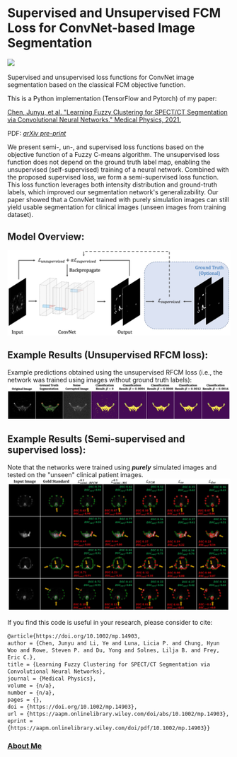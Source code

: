 # Supervised and Unsupervised FCM Loss for ConvNet-based Image Segmentation
<a href="https://opensource.org/licenses/MIT"><img src="https://img.shields.io/badge/License-MIT-yellow.svg"></a>

Supervised and unsupervised loss functions for ConvNet image segmentation based on the classical FCM objective function.

This is a Python implementation (TensorFlow and Pytorch) of my paper:

<a href="https://aapm.onlinelibrary.wiley.com/doi/10.1002/mp.14903">Chen, Junyu, et al. "Learning Fuzzy Clustering for SPECT/CT Segmentation via Convolutional Neural Networks." Medical Physics, 2021.</a>

PDF: [*arXiv pre-print*](https://arxiv.org/pdf/2104.08623.pdf)

We present semi-, un-, and supervised loss functions based on the objective function of a Fuzzy C-means algorithm. The unsupervised loss function does not depend on the ground truth label map, enabling the unsupervised (self-supervised) training of a neural network. Combined with the proposed supervised loss, we form a semi-supervised loss function. This loss function leverages both intensity distribution and ground-truth labels, which improved our segmentation network's generalizability. Our paper showed that a ConvNet trained with purely simulation images can still yield usable segmentation for clinical images (unseen images from training dataset).

## Model Overview:
<img src="https://github.com/junyuchen245/Semi-supervised_FCM_Loss_for_Segmentation/blob/main/figures/overview.jpg" width="600"/>

## Example Results (Unsupervised RFCM loss):
Example predictions obtained using the unsupervised RFCM loss (i.e., the network was trained using images without ground truth labels):
<img src="https://github.com/junyuchen245/Semi-supervised_FCM_Loss_for_Segmentation/blob/main/figures/beta_results.jpg" width="1000"/>

## Example Results (Semi-supervised and supervised loss):
Note that the networks were trained using ***purely*** simulated images and tested on the "unseen" clinical patient images.
<img src="https://github.com/junyuchen245/Semi-supervised_FCM_Loss_for_Segmentation/blob/main/figures/patient_test.JPG" width="800"/>



If you find this code is useful in your research, please consider to cite:

    @article{https://doi.org/10.1002/mp.14903, 
    author = {Chen, Junyu and Li, Ye and Luna, Licia P. and Chung, Hyun Woo and Rowe, Steven P. and Du, Yong and Solnes, Lilja B. and Frey, Eric C.}, 
    title = {Learning Fuzzy Clustering for SPECT/CT Segmentation via Convolutional Neural Networks}, 
    journal = {Medical Physics}, 
    volume = {n/a}, 
    number = {n/a}, 
    pages = {}, 
    doi = {https://doi.org/10.1002/mp.14903}, 
    url = {https://aapm.onlinelibrary.wiley.com/doi/abs/10.1002/mp.14903}, 
    eprint = {https://aapm.onlinelibrary.wiley.com/doi/pdf/10.1002/mp.14903}}

 
 
### <a href="https://junyuchen245.github.io"> About Me</a>


